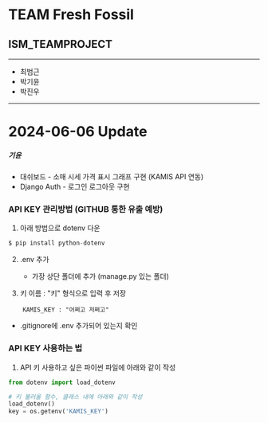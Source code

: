 # TEAM Fresh Fossil
## ISM_TEAMPROJECT

---
* 최범근
* 박기윤
* 박진우

---
# 2024-06-06 Update
##### 기윤
* 대쉬보드 - 소매 시세 가격 표시 그래프 구현 (KAMIS API 연동)
* Django Auth - 로그인 로그아웃 구현

### API KEY 관리방법 (GITHUB 통한 유출 예방)

1. 아래 방법으로 dotenv 다운
```python
$ pip install python-dotenv
```

2. .env 추가
    - 가장 상단 폴더에 추가 (manage.py 있는 폴더)

3. 키 이름 : "키" 형식으로 입력 후 저장
```.env
    KAMIS_KEY : "어쩌고 저쩌고"
```

+ .gitignore에 .env 추가되어 있는지 확인

### API KEY 사용하는 법
1. API 키 사용하고 싶은 파이썬 파일에 아래와 같이 작성
```python
from dotenv import load_dotenv

# 키 불러올 함수, 클래스 내에 아래와 같이 작성
load_dotenv()
key = os.getenv('KAMIS_KEY')
```
